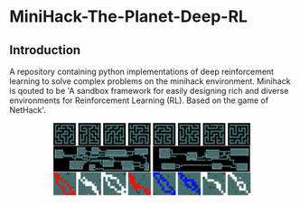 # MiniHack-The-Planet-Deep-RL
## Introduction
A repository containing python implementations of deep reinforcement learning to solve complex problems on the minihack environment. Minihack is qouted to be 'A sandbox framework for easily designing rich and diverse environments for Reinforcement Learning (RL). Based on the game of NetHack'.
<p align="center">
 <img width="70%" src="images/minihack.png" />
</p>

